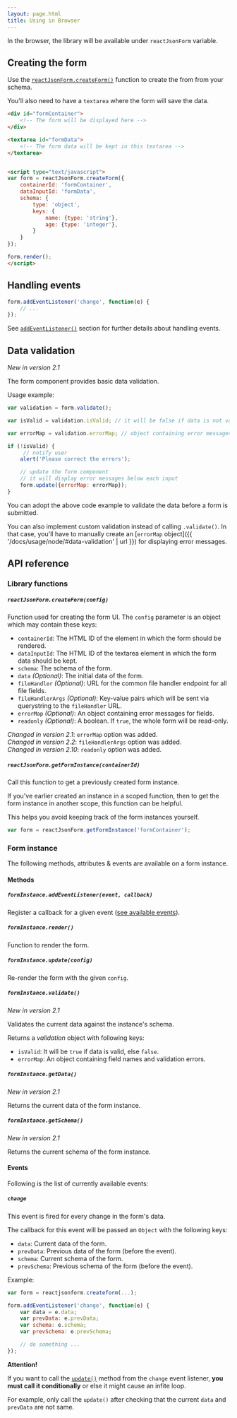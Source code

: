 ```yaml
---
layout: page.html
title: Using in Browser
---
```


In the browser, the library will be available under `reactJsonForm` variable.

## Creating the form

Use the [`reactJsonForm.createForm()`](#reactjsonform.createform(config)) function to
create the from from your schema.

You'll also need to have a `textarea` where the form will save the data.

```html
<div id="formContainer">
    <!-- The form will be displayed here -->
</div>

<textarea id="formData">
    <!-- The form data will be kept in this textarea -->
</textarea>


<script type="text/javascript">
var form = reactJsonForm.createForm({
    containerId: 'formContainer',
    dataInputId: 'formData',
    schema: {
        type: 'object',
        keys: {
            name: {type: 'string'},
            age: {type: 'integer'},
        }
    }
});

form.render();
</script>
```


## Handling events

```js
form.addEventListener('change', function(e) {
    // ... 
});
```

See [`addEventListener()`](#forminstance.addeventlistener(event%2C-callback)) section for 
further details about handling events.


## Data validation

*New in version 2.1*

The form component provides basic data validation.

Usage example:

```js
var validation = form.validate();

var isValid = validation.isValid; // it will be false if data is not valid

var errorMap = validation.errorMap; // object containing error messages

if (!isValid) {
     // notify user
    alert('Please correct the errors');

    // update the form component
    // it will display error messages below each input
    form.update({errorMap: errorMap});
}

```

You can adopt the above code example to validate the data before a form is submitted.

You can also implement custom validation instead of calling `.validate()`. In that
case, you'll have to manually create an [`errorMap` object]({{ '/docs/usage/node/#data-validation' | url }})
for displaying error messages.

## API reference

### Library functions

##### `reactJsonForm.createForm(config)`

Function used for creating the form UI. The `config` parameter is an object
which may contain these keys:

 - `containerId`: The HTML ID of the element in which the form should be rendered.
 - `dataInputId`: The HTML ID of the textarea element in which the form data should be kept.
 - `schema`: The schema of the form.
 - `data` *(Optional)*: The initial data of the form.
 - `fileHandler` *(Optional)*: URL for the common file handler endpoint for all file fields.
 - `fileHandlerArgs` *(Optional)*: Key-value pairs which will be sent via querystring to the `fileHandler` URL.
 - `errorMap` *(Optional)*: An object containing error messages for fields.
 - `readonly` *(Optional)*: A boolean. If `true`, the whole form will be read-only.

*Changed in version 2.1*: `errorMap` option was added.  
*Changed in version 2.2*: `fileHandlerArgs` option was added.  
*Changed in version 2.10*: `readonly` option was added.


##### `reactJsonForm.getFormInstance(containerId)`

Call this function to get a previously created form instance.

If you've earlier created an instance in a scoped function, then to get 
the form instance in another scope, this function can be helpful.

This helps you avoid keeping track of the form instances yourself.

```js
var form = reactJsonForm.getFormInstance('formContainer');
```

### Form instance

The following methods, attributes & events are available on a form instance.

#### Methods

##### `formInstance.addEventListener(event, callback)`

Register a callback for a given event ([see available events](#events)).

##### `formInstance.render()`

Function to render the form.

##### `formInstance.update(config)`

Re-render the form with the given `config`.


##### `formInstance.validate()`

*New in version 2.1*

Validates the current data against the instance's schema.

Returns a *validation* object with following keys:

 - `isValid`: It will be `true` if data is valid, else `false`.
 - `errorMap`: An object containing field names and validation errors.

##### `formInstance.getData()`

*New in version 2.1*

Returns the current data of the form instance.

##### `formInstance.getSchema()`

*New in version 2.1*

Returns the current schema of the form instance.


#### Events

Following is the list of currently available events:

##### `change`

This event is fired for every change in the form's data.

The callback for this event will be passed an `Object` with the following keys:

 - `data`: Current data of the form.
 - `prevData`: Previous data of the form (before the event).
 - `schema`: Current schema of the form.
 - `prevSchema`: Previous schema of the form (before the event).

Example:

```js
var form = reactjsonform.createform(...);

form.addEventListener('change', function(e) {
    var data = e.data;
    var prevData: e.prevData;
    var schema: e.schema;
    var prevSchema: e.prevSchema;

    // do something ...
});
```

<div class="alert alert-info">
    <p><strong>Attention!</strong></p>
    <p>
        If you want to call the <a href="#forminstance.update(config)"><code>update()</code></a>
        method from the <code>change</code> event listener, <strong>you must call it conditionally</strong>
        or else it might cause an infite loop.
    </p>
    <p>
        For example, only call the <code>update()</code> after checking that the
        current <code>data</code> and <code>prevData</code> are not same.
    </p>
</div>
